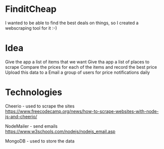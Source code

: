 # FinditCheap

I wanted to be able to find the best deals on things, so I created a webscraping tool for it :-)

# Idea

Give the app a list of items that we want
Give tha app a list of places to scrape 
Compare the prices for each of the items and record the best price
Upload this data to a 
Email a group of users for price notifications daily

# Technologies

Cheerio - used to scrape the sites
https://www.freecodecamp.org/news/how-to-scrape-websites-with-node-js-and-cheerio/

NodeMailer - send emails
https://www.w3schools.com/nodejs/nodejs_email.asp

MongoDB - used to store the data

